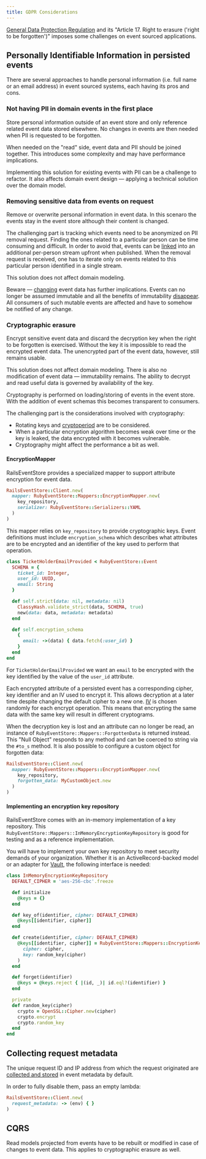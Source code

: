 ```yaml
---
title: GDPR Considerations
---
```


[General Data Protection Regulation](https://eur-lex.europa.eu/legal-content/EN/TXT/PDF/?uri=CELEX:32016R0679) and its "Article 17. Right to erasure ('right to be forgotten')" imposes some challenges on event sourced applications.

## Personally Identifiable Information in persisted events

There are several approaches to handle personal information (i.e. full name or an email address) in event sourced systems, each having its pros and cons.

### Not having PII in domain events in the first place

Store personal information outside of an event store and only reference related event data stored elsewhere. No changes in events are then needed when PII is requested to be forgotten.

When needed on the "read" side, event data and PII should be joined together. This introduces some complexity and may have performance implications.

Implementing this solution for existing events with PII can be a challenge to refactor. It also affects domain event design — applying a technical solution over the domain model.

### Removing sensitive data from events on request

Remove or overwrite personal information in event data. In this scenaro the events stay in the event store although their content is changed.

The challenging part is tracking which events need to be anonymized on PII removal request. Finding the ones related to a particular person can be time consuming and difficult. In order to avoid that, events can be [linked](/docs/v1/link) into an additional per-person stream upfront when published. When the removal request is received, one has to iterate only on events related to this particular person identified in a single stream.

This solution does not affect domain modeling.

Beware — [changing](https://railseventstore.org/docs/v1/migrating_messages/) event data has further implications. Events can no longer be assumed immutable and all the benefits of immutability [disappear](https://leanpub.com/esversioning/read#leanpub-auto-immutability). All consumers of such mutable events are affected and have to somehow be notified of any  change.

### Cryptographic erasure

Encrypt sensitive event data and discard the decryption key when the right to be forgotten is exercised. Without the key it is impossible to read the encrypted event data. The unencrypted part of the event data, however, still remains usable.

This solution does not affect domain modeling. There is also no modification of event data — immutability remains. The ability to decrypt and read useful data is governed by availability of the key.

Cryptography is performed on loading/storing of events in the event store. With the addition of event schemas this becomes transparent to consumers.

The challenging part is the considerations involved with cryptography:

* Rotating keys and [cryptoperiod](https://www.keylength.com/en/3/) are to be considered.
* When a particular encryption algorithm becomes weak over time or the key is leaked, the data encrypted with it becomes vulnerable.
* Cryptography might affect the performance a bit as well.

#### EncryptionMapper

RailsEventStore provides a specialized mapper to support attribute encryption for event data.

```ruby
RailsEventStore::Client.new(
  mapper: RubyEventStore::Mappers::EncryptionMapper.new(
    key_repository,
    serializer: RubyEventStore::Serializers::YAML
  )
)
```

This mapper relies on `key_repository` to provide cryptographic keys. Event definitions must include `encryption_schema` which describes what attributes are to be encrypted and an identifier of the key used to perform that operation.


```ruby
class TicketHolderEmailProvided < RubyEventStore::Event
  SCHEMA = {
    ticket_id: Integer,
    user_id: UUID,
    email: String
  }

  def self.strict(data: nil, metadata: nil)
    ClassyHash.validate_strict(data, SCHEMA, true)
    new(data: data, metadata: metadata)
  end

  def self.encryption_schema
    {
      email: ->(data) { data.fetch(:user_id) }
    }
  end
end
```

For `TicketHolderEmailProvided` we want an `email` to be encrypted with the key identified by the value of the `user_id` attribute.

Each encrypted attribute of a persisted event has a corresponding cipher, key identifier and an IV used to encrypt it. This allows decryption at a later time despite changing the default cipher to a new one. [IV](https://security.stackexchange.com/questions/6058/is-real-salt-the-same-as-initialization-vectors/6059#6059) is chosen randomly for each encrypt operation. This means that encrypting the same data with the same key will result in different cryptograms.

When the decryption key is lost and an attribute can no longer be read, an instance of `RubyEventStore::Mappers::ForgottenData` is returned instead. This "Null Object" responds to any method and can be coerced to string via the `#to_s` method. It is also possible to configure a custom object for forgotten data:

```ruby
RailsEventStore::Client.new(
  mapper: RubyEventStore::Mappers::EncryptionMapper.new(
    key_repository,
    forgotten_data: MyCustomObject.new
  )
)
```

#### Implementing an encryption key repository

RailsEventStore comes with an in-memory implementation of a key repository. This `RubyEventStore::Mappers::InMemoryEncryptionKeyRepository` is good for testing and as a reference implementation.

You will have to implement your own key repository to meet security demands of your organization. Whether it is an ActiveRecord-backed model or an adapter for [Vault](https://www.vaultproject.io), the following interface is needed:

```ruby
class InMemoryEncryptionKeyRepository
  DEFAULT_CIPHER = 'aes-256-cbc'.freeze

  def initialize
    @keys = {}
  end

  def key_of(identifier, cipher: DEFAULT_CIPHER)
    @keys[[identifier, cipher]]
  end

  def create(identifier, cipher: DEFAULT_CIPHER)
    @keys[[identifier, cipher]] = RubyEventStore::Mappers::EncryptionKey.new(
      cipher: cipher,
      key: random_key(cipher)
    )
  end

  def forget(identifier)
    @keys = @keys.reject { |(id, _)| id.eql?(identifier) }
  end

  private
  def random_key(cipher)
    crypto = OpenSSL::Cipher.new(cipher)
    crypto.encrypt
    crypto.random_key
  end
end
```

## Collecting request metadata

The unique request ID and IP address from which the request originated are [collected and stored](/docs/v1/request_metadata) in event metadata by default.

In order to fully disable them, pass an empty lambda:

```ruby
RailsEventStore::Client.new(
  request_metadata: -> (env) { }
)
```

## CQRS

Read models projected from events have to be rebuilt or modified in case of changes to event data. This applies to cryptographic erasure as well.
